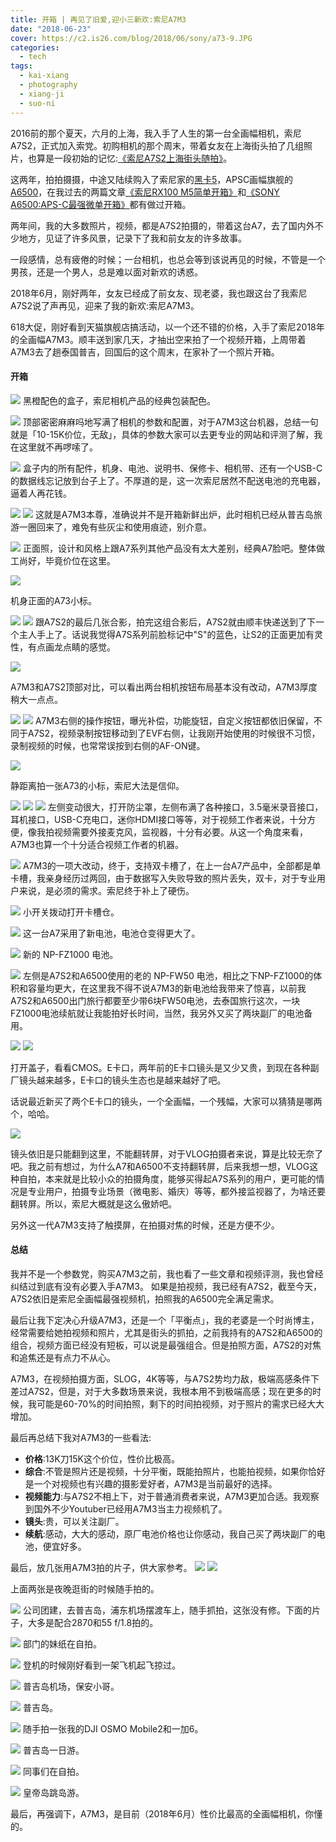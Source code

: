 ```yaml
---
title: 开箱 | 再见了旧爱,迎小三新欢:索尼A7M3
date: "2018-06-23"
cover: https://c2.is26.com/blog/2018/06/sony/a73-9.JPG
categories:
  - tech
tags:
  - kai-xiang
  - photography
  - xiang-ji
  - suo-ni
---
```


2016前的那个夏天，六月的上海，我入手了人生的第一台全画幅相机，索尼A7S2，正式加入索党。初购相机的那个周末，带着女友在上海街头拍了几组照片，也算是一段初始的记忆:[《索尼A7S2上海街头随拍》](https://luolei.org/zuoluo-life-log-sony-a7s2/)。

这两年，拍拍摄摄，中途又陆续购入了索尼家的[黑卡5](https://luolei.org/sony-rx100-v-unboxing/)，APSC画幅旗舰的[A6500](https://luolei.org/sony-a6500-unboxing/)，在我过去的两篇文章[《索尼RX100 M5简单开箱》](https://luolei.org/sony-rx100-v-unboxing/)和[《SONY A6500:APS-C最强微单开箱》](https://luolei.org/sony-a6500-unboxing/)都有做过开箱。

两年间，我的大多数照片，视频，都是A7S2拍摄的，带着这台A7，去了国内外不少地方，见证了许多风景，记录下了我和前女友的许多故事。

一段感情，总有疲倦的时候；一台相机，也总会等到该说再见的时候，不管是一个男孩，还是一个男人，总是难以面对新欢的诱惑。

2018年6月，刚好两年，女友已经成了前女友、现老婆，我也跟这台了我索尼A7S2说了声再见，迎来了我的新欢:索尼A7M3。

618大促，刚好看到天猫旗舰店搞活动，以一个还不错的价格，入手了索尼2018年的全画幅A7M3。顺丰送到家几天，才抽出空来拍了一个视频开箱，上周带着A7M3去了趟泰国普吉，回国后的这个周末，在家补了一个照片开箱。

#### 开箱

![](https://c2.is26.com/blog/2018/06/sony/a73-29.JPG) 黑橙配色的盒子，索尼相机产品的经典包装配色。

![](https://c2.is26.com/blog/2018/06/sony/a73-30.JPG) 顶部密密麻麻吗地写满了相机的参数和配置，对于A7M3这台机器，总结一句就是「10-15K价位，无敌」，具体的参数大家可以去更专业的网站和评测了解，我在这里就不再啰嗦了。

![](https://c2.is26.com/blog/2018/06/sony/a73-5.JPG) 盒子内的所有配件，机身、电池、说明书、保修卡、相机带、还有一个USB-C的数据线忘记放到台子上了。不厚道的是，这一次索尼居然不配送电池的充电器，逼着人再花钱。

![](https://c2.is26.com/blog/2018/06/sony/a73-7.JPG) ![](https://c2.is26.com/blog/2018/06/sony/a73-14.JPG) 这就是A7M3本尊，准确说并不是开箱新鲜出炉，此时相机已经从普吉岛旅游一圈回来了，难免有些灰尘和使用痕迹，别介意。

![](https://c2.is26.com/blog/2018/06/sony/a73-9.JPG) 正面照，设计和风格上跟A7系列其他产品没有太大差别，经典A7脸吧。整体做工尚好，毕竟价位在这里。

![](https://c2.is26.com/blog/2018/06/sony/a73-10.JPG)

机身正面的A73小标。

![](https://c2.is26.com/blog/2018/06/sony/a73-4.JPG) ![](https://c2.is26.com/blog/2018/06/sony/a73-3.JPG) 跟A7S2的最后几张合影，拍完这组合影后，A7S2就由顺丰快递送到了下一个主人手上了。话说我觉得A7S系列前脸标记中"S"的蓝色，让S2的正面更加有灵性，有点画龙点睛的感觉。

![](https://c2.is26.com/blog/2018/06/sony/a73-2.JPG)

A7M3和A7S2顶部对比，可以看出两台相机按钮布局基本没有改动，A7M3厚度稍大一点点。

![](https://c2.is26.com/blog/2018/06/sony/a73-11.JPG) ![](https://c2.is26.com/blog/2018/06/sony/a73-12.JPG) A7M3右侧的操作按钮，曝光补偿，功能旋钮，自定义按钮都依旧保留，不同于A7S2，视频录制按钮移动到了EVF右侧，让我刚开始使用的时候很不习惯，录制视频的时候，也常常误按到右侧的AF-ON键。

![](https://c2.is26.com/blog/2018/06/sony/a73-15.JPG)

静距离拍一张A73的小标，索尼大法是信仰。

![](https://c2.is26.com/blog/2018/06/sony/a73-19.JPG) ![](https://c2.is26.com/blog/2018/06/sony/a73-23.JPG) ![](https://c2.is26.com/blog/2018/06/sony/a73-24.JPG) 左侧变动很大，打开防尘罩，左侧布满了各种接口，3.5毫米录音接口，耳机接口，USB-C充电口，迷你HDMI接口等等，对于视频工作者来说，十分方便，像我拍视频需要外接麦克风，监视器，十分有必要。从这一个角度来看，A7M3也算一个十分适合视频工作者的机器。

![](https://c2.is26.com/blog/2018/06/sony/a73-21.JPG) A7M3的一项大改动，终于，支持双卡槽了，在上一台A7产品中，全部都是单卡槽，我亲身经历过两回，由于数据写入失败导致的照片丢失，双卡，对于专业用户来说，是必须的需求。索尼终于补上了硬伤。

![](https://c2.is26.com/blog/2018/06/sony/a73-25.JPG) 小开关拨动打开卡槽仓。

![](https://c2.is26.com/blog/2018/06/sony/a73-20.JPG) 这一台A7采用了新电池，电池仓变得更大了。

![](https://c2.is26.com/blog/2018/06/sony/a73-28.JPG) 新的 NP-FZ1000 电池。

![](https://c2.is26.com/blog/2018/06/sony/a73-31.JPG) 左侧是A7S2和A6500使用的老的 NP-FW50 电池，相比之下NP-FZ1000的体积和容量均更大，在这里我不得不说A7M3的新电池给我带来了惊喜，以前我A7S2和A6500出门旅行都要至少带6块FW50电池，去泰国旅行这次，一块FZ1000电池续航就让我能拍好长时间，当然，我另外又买了两块副厂的电池备用。

![](https://c2.is26.com/blog/2018/06/sony/a73-26.JPG) ![](https://c2.is26.com/blog/2018/06/sony/a73-27.JPG)

打开盖子，看看CMOS。E卡口，两年前的E卡口镜头是又少又贵，到现在各种副厂镜头越来越多，E卡口的镜头生态也是越来越好了吧。

话说最近新买了两个E卡口的镜头，一个全画幅，一个残幅，大家可以猜猜是哪两个，哈哈。

![](https://c2.is26.com/blog/2018/06/sony/a73-22.JPG)

镜头依旧是只能翻到这里，不能翻转屏，对于VLOG拍摄者来说，算是比较无奈了吧。我之前有想过，为什么A7和A6500不支持翻转屏，后来我想一想，VLOG这种自拍，本来就是比较小众的拍摄角度，能够买得起A7S系列的用户，更可能的情况是专业用户，拍摄专业场景（微电影、婚庆）等等，都外接监视器了，为啥还要翻转屏。所以，索尼大概就是这么傲娇吧。

另外这一代A7M3支持了触摸屏，在拍摄对焦的时候，还是方便不少。

#### 总结

我并不是一个参数党，购买A7M3之前，我也看了一些文章和视频评测，我也曾经纠结过到底有没有必要入手A7M3。 如果是拍视频，我已经有A7S2，截至今天，A7S2依旧是索尼全画幅最强视频机，拍照我的A6500完全满足需求。

最后让我下定决心升级A7M3，还是一个「平衡点」，我的老婆是一个时尚博主，经常需要给她拍视频和照片，尤其是街头的抓拍，之前我持有的A7S2和A6500的组合，视频方面已经没有短板，可以说是最强组合。但是拍照方面，A7S2的对焦和追焦还是有点力不从心。

A7M3，在视频拍摄方面，SLOG，4K等等，与A7S2势均力敌，极端高感条件下差过A7S2，但是，对于大多数场景来说，我根本用不到极端高感；现在更多的时候，我可能是60-70%的时间拍照，剩下的时间拍视频，对于照片的需求已经大大增加。

最后再总结下我对A7M3的一些看法:

- **价格**:13K刀15K这个价位，性价比极高。
- **综合**:不管是照片还是视频，十分平衡，既能拍照片，也能拍视频，如果你恰好是一个对视频也有兴趣的摄影爱好者，A7M3是当前最好的选择。
- **视频能力**:与A7S2不相上下，对于普通消费者来说，A7M3更加合适。我观察到国外不少Youtuber已经用A7M3当主力视频机了。
- **镜头**:贵，可以关注副厂。
- **续航**:感动，大大的感动，原厂电池价格也让你感动，我自己买了两块副厂的电池，便宜好多。

最后，放几张用A7M3拍的片子，供大家参考。 ![](https://c2.is26.com/blog/2018/06/sony/a73-32.JPG) ![](https://c2.is26.com/blog/2018/06/sony/a73-33.JPG)

上面两张是夜晚逛街的时候随手拍的。

![](https://c2.is26.com/blog/2018/06/sony/a7-1.JPG) 公司团建，去普吉岛，浦东机场摆渡车上，随手抓拍，这张没有修。下面的片子，大多是配合2870和55 f/1.8拍的。

![](https://c2.is26.com/blog/2018/06/sony/a7-2.JPG) 部门的妹纸在自拍。

![](https://c2.is26.com/blog/2018/06/sony/a7-3.JPG) 登机的时候刚好看到一架飞机起飞掠过。

![](https://c2.is26.com/blog/2018/06/sony/a7-5.JPG) 普吉岛机场，保安小哥。

![](https://c2.is26.com/blog/2018/06/sony/a7-6.JPG) 普吉岛。

![](https://c2.is26.com/blog/2018/06/sony/a7-7.JPG) 随手拍一张我的DJI OSMO Mobile2和一加6。

![](https://c2.is26.com/blog/2018/06/sony/a7-8.JPG) 普吉岛一日游。

![](https://c2.is26.com/blog/2018/06/sony/a7-9.JPG) 同事们在自拍。

![](https://c2.is26.com/blog/2018/06/sony/a7-11.JPG) 皇帝岛跳岛游。

最后，再强调下，A7M3，是目前（2018年6月）性价比最高的全画幅相机，你懂的。
